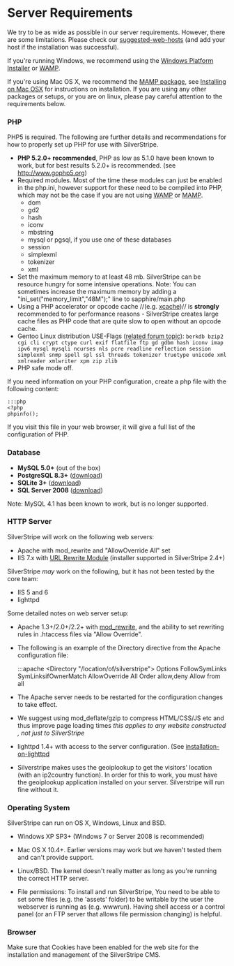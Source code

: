 # Server Requirements

We try to be as wide as possible in our server requirements.  However, there are some limitations.
Please check our [suggested-web-hosts](http://doc.silverstripe.org/suggested-web-hosts) (and add your host if the installation was successful).

If you're running Windows, we recommend using the [Windows Platform Installer](windows-pi) or
[WAMP](windows-wamp).

If you're using Mac OS X, we recommend the [MAMP package](http://www.mamp.info/en/mamp.html), see
[Installing on Mac OSX](mac-osx) for instructions on installation. If you are using any other packages or
setups, or you are on linux, please pay careful attention to the requirements below.

### PHP

PHP5 is required. The following are further details and recommendations for how to properly set up PHP for use with
SilverStripe.

*  **PHP 5.2.0+ recommended**, PHP as low as 5.1.0 have been known to work, but for best results 5.2.0+ is recommended.
(see http://www.gophp5.org)
*  Required modules. Most of the time these modules can just be enabled in the php.ini, however support for these need
to be compiled into PHP, which may not be the case if you are not using [WAMP](http://www.wampserver.com/en/) or
[MAMP](http://www.mamp.info/en/mamp.html).
    * dom
    * gd2
    * hash
    * iconv
    * mbstring
    * mysql or pgsql, if you use one of these databases
    * session
    * simplexml
    * tokenizer
    * xml
*  Set the maximum memory to at least 48 mb.  SilverStripe can be resource hungry for some intensive operations. Note:
You can sometimes increase the maximum memory by adding a "ini_set("memory_limit","48M");" line to sapphire/main.php
*  Using a PHP accelerator or opcode cache //(e.g. [xcache](http://trac.lighttpd.net/xcache/))// is **strongly**
recommended to for performance reasons - SilverStripe creates large cache files as PHP code that are quite slow to open
without an opcode cache.
*  Gentoo Linux distribution USE-Flags ([related forum
topic](http://silverstripe.org/installing-silverstripe/show/281700)): `berkdb bzip2 cgi cli crypt ctype curl exif
flatfile ftp gd gdbm hash iconv imap ipv6 mysql mysqli ncurses nls pcre readline reflection session simplexml snmp spell
spl ssl threads tokenizer truetype unicode xml xmlreader xmlwriter xpm zip zlib`
*  PHP safe mode off.

If you need information on your PHP configuration, create a php file with the following content:

	:::php
	<?php
	phpinfo();


If you visit this file in your web browser, it will give a full list of the configuration of PHP.

### Database

*  **MySQL 5.0+** (out of the box)
*  **PostgreSQL 8.3+** ([download](http://www.silverstripe.org/postgresql-module/))
*  **SQLite 3+** ([download](http://silverstripe.org/sqlite-database/))
*  **SQL Server 2008** ([download](http://www.silverstripe.org/microsoft-sql-server-database))

Note: MySQL 4.1 has been known to work, but is no longer supported.

### HTTP Server

SilverStripe will work on the following web servers:

*  Apache with mod_rewrite and "AllowOverride All" set
*  IIS 7.x with [URL Rewrite Module](http://www.iis.net/expand/URLRewrite) (installer supported in SilverStripe 2.4+)

SilverStripe *may* work on the following, but it has not been tested by the core team:

*  IIS 5 and 6
*  lighttpd

Some detailed notes on web server setup:

*  Apache 1.3+/2.0+/2.2+ with [mod_rewrite](http://www.workingwith.me.uk/articles/scripting/mod_rewrite), and the
ability to set rewriting rules in .htaccess files via "Allow Override".

* The following is an example of the Directory directive from the Apache configuration file:

	:::apache
	    <Directory "/location/of/silverstripe">
	        Options FollowSymLinks SymLinksifOwnerMatch
	        AllowOverride All
	        Order allow,deny
	        Allow from all
	    </Directory>


* The Apache server needs to be restarted for the configuration changes to take effect.
* We suggest using mod_deflate/gzip to compress HTML/CSS/JS etc and thus improve page loading times *this applies to
any website constructed , not just to SilverStripe*
*  lighttpd 1.4+ with access to the server configuration. (See [installation-on-lighttpd](/topics/installation/installation-on-lighttpd)
*  Silverstripe makes uses the geoiplookup to get the visitors' location (with an ip2country function).  In order for
this to work, you must have the geoiplookup application installed on your server. Silverstripe will run fine without it.

### Operating System

SilverStripe can run on OS X, Windows, Linux and BSD.

*  Windows XP SP3+ (Windows 7 or Server 2008 is recommended)
*  Mac OS X 10.4+.  Earlier versions may work but we haven't tested them and can't provide support.
*  Linux/BSD.  The kernel doesn't really matter as long as you're running the correct HTTP server.

* File permissions: To install and run SilverStripe, You need to be able to set some files (e.g. the 'assets'
folder) to be writable by the user the webserver is running as (e.g. wwwrun). Having shell access or a control panel (or
an FTP server that allows file permission changing) is helpful.

### Browser

Make sure that Cookies have been enabled for the web site for the installation and management of the SilverStripe CMS.
